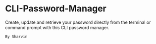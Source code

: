 # CLI-Password-Manager
Create, update and retrieve your password directly from the terminal or command prompt with this CLI password manager.

`By Sharvin`
